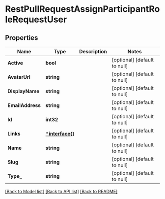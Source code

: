 # RestPullRequestAssignParticipantRoleRequestUser

## Properties
Name | Type | Description | Notes
------------ | ------------- | ------------- | -------------
**Active** | **bool** |  | [optional] [default to null]
**AvatarUrl** | **string** |  | [optional] [default to null]
**DisplayName** | **string** |  | [optional] [default to null]
**EmailAddress** | **string** |  | [optional] [default to null]
**Id** | **int32** |  | [optional] [default to null]
**Links** | [***interface{}**](interface{}.md) |  | [optional] [default to null]
**Name** | **string** |  | [optional] [default to null]
**Slug** | **string** |  | [optional] [default to null]
**Type_** | **string** |  | [optional] [default to null]

[[Back to Model list]](../README.md#documentation-for-models) [[Back to API list]](../README.md#documentation-for-api-endpoints) [[Back to README]](../README.md)

